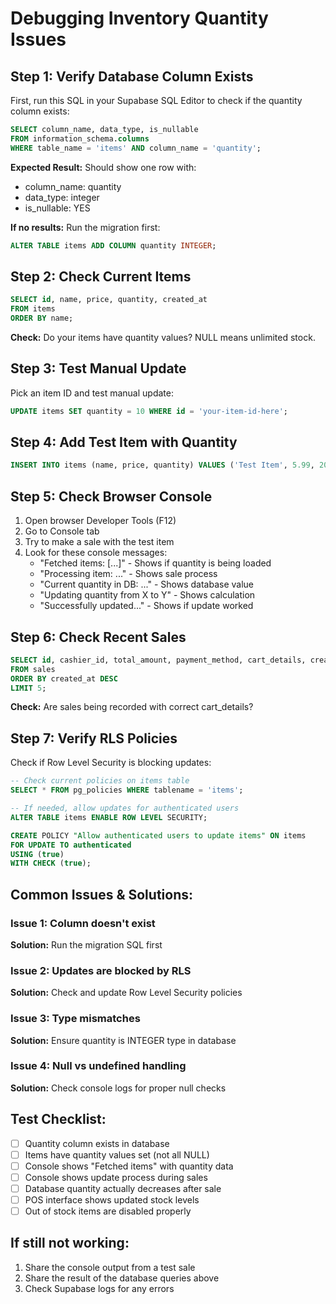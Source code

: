 # Debugging Inventory Quantity Issues

## Step 1: Verify Database Column Exists

First, run this SQL in your Supabase SQL Editor to check if the quantity column exists:

```sql
SELECT column_name, data_type, is_nullable 
FROM information_schema.columns 
WHERE table_name = 'items' AND column_name = 'quantity';
```

**Expected Result:** Should show one row with:
- column_name: quantity
- data_type: integer
- is_nullable: YES

**If no results:** Run the migration first:
```sql
ALTER TABLE items ADD COLUMN quantity INTEGER;
```

## Step 2: Check Current Items

```sql
SELECT id, name, price, quantity, created_at 
FROM items 
ORDER BY name;
```

**Check:** Do your items have quantity values? NULL means unlimited stock.

## Step 3: Test Manual Update

Pick an item ID and test manual update:
```sql
UPDATE items SET quantity = 10 WHERE id = 'your-item-id-here';
```

## Step 4: Add Test Item with Quantity

```sql
INSERT INTO items (name, price, quantity) VALUES ('Test Item', 5.99, 20);
```

## Step 5: Check Browser Console

1. Open browser Developer Tools (F12)
2. Go to Console tab
3. Try to make a sale with the test item
4. Look for these console messages:
   - "Fetched items: [...]" - Shows if quantity is being loaded
   - "Processing item: ..." - Shows sale process
   - "Current quantity in DB: ..." - Shows database value
   - "Updating quantity from X to Y" - Shows calculation
   - "Successfully updated..." - Shows if update worked

## Step 6: Check Recent Sales

```sql
SELECT id, cashier_id, total_amount, payment_method, cart_details, created_at 
FROM sales 
ORDER BY created_at DESC 
LIMIT 5;
```

**Check:** Are sales being recorded with correct cart_details?

## Step 7: Verify RLS Policies

Check if Row Level Security is blocking updates:

```sql
-- Check current policies on items table
SELECT * FROM pg_policies WHERE tablename = 'items';

-- If needed, allow updates for authenticated users
ALTER TABLE items ENABLE ROW LEVEL SECURITY;

CREATE POLICY "Allow authenticated users to update items" ON items
FOR UPDATE TO authenticated
USING (true)
WITH CHECK (true);
```

## Common Issues & Solutions:

### Issue 1: Column doesn't exist
**Solution:** Run the migration SQL first

### Issue 2: Updates are blocked by RLS
**Solution:** Check and update Row Level Security policies

### Issue 3: Type mismatches
**Solution:** Ensure quantity is INTEGER type in database

### Issue 4: Null vs undefined handling
**Solution:** Check console logs for proper null checks

## Test Checklist:

- [ ] Quantity column exists in database
- [ ] Items have quantity values set (not all NULL)
- [ ] Console shows "Fetched items" with quantity data
- [ ] Console shows update process during sales
- [ ] Database quantity actually decreases after sale
- [ ] POS interface shows updated stock levels
- [ ] Out of stock items are disabled properly

## If still not working:

1. Share the console output from a test sale
2. Share the result of the database queries above
3. Check Supabase logs for any errors